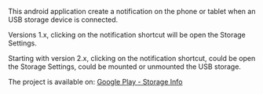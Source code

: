This android application create a notification on the phone or tablet when an USB storage device is connected.

Versions 1.x, clicking on the notification shortcut will be open the Storage Settings.

Starting with version 2.x, clicking on the notification shortcut, could be open the Storage Settings, could be mounted or unmounted the USB storage.

The project is available on: [Google Play - Storage Info](https://play.google.com/store/apps/details?id=ro.ciubex.storageinfo)